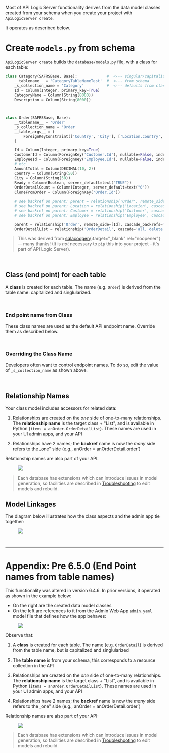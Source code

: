 
Most of API Logic Server functionality derives from the data model classes created from your schema when you create your project with `ApiLogicServer create`.  

It operates as described below.

# Create `models.py` from schema

`ApiLogicServer create` builds the `database/models.py` file, with a class for each table: 

```python
class Category(SAFRSBase, Base):             #  <--- singular/capitalized tablename
    __tablename__ = 'CategoryTableNameTest'  #  <--- from schema
    _s_collection_name = 'Category'          #  <--- defaults from class name - endpoint, admin reference
    Id = Column(Integer, primary_key=True)
    CategoryName = Column(String(8000))
    Description = Column(String(8000))



class Order(SAFRSBase, Base):
    __tablename__ = 'Order'
    _s_collection_name = 'Order'
    __table_args__ = (
        ForeignKeyConstraint(['Country', 'City'], ['Location.country', 'Location.city']),
    )

    Id = Column(Integer, primary_key=True)
    CustomerId = Column(ForeignKey('Customer.Id'), nullable=False, index=True)
    EmployeeId = Column(ForeignKey('Employee.Id'), nullable=False, index=True)
    # etc
    AmountTotal = Column(DECIMAL(10, 2))
    Country = Column(String(50))
    City = Column(String(50))
    Ready = Column(Boolean, server_default=text("TRUE"))
    OrderDetailCount = Column(Integer, server_default=text("0"))
    CloneFromOrder = Column(ForeignKey('Order.Id'))

    # see backref on parent: parent = relationship('Order', remote_side=[Id], cascade_backrefs=True, backref='OrderList')
    # see backref on parent: Location = relationship('Location', cascade_backrefs=True, backref='OrderList')
    # see backref on parent: Customer = relationship('Customer', cascade_backrefs=True, backref='OrderList')
    # see backref on parent: Employee = relationship('Employee', cascade_backrefs=True, backref='OrderList')

    parent = relationship('Order', remote_side=[Id], cascade_backrefs=True, backref='OrderList')  # special handling for self-relationships
    OrderDetailList = relationship('OrderDetail', cascade='all, delete', cascade_backrefs=True, backref='Order')  # manual fix

```

> This was derived from [sqlacodgen](https://pypi.org/project/sqlacodegen/){:target="_blank" rel="noopener"} -- many thanks!  (It is *not* necessary to `pip` this into your project - it's part of API Logic Server).

&nbsp;

## Class (end point) for each table

A __class__ is created for each table.  The name (e.g. `Order`) is derived from the table name: capitalized and singlularized.

&nbsp;

### End point name from Class

These class names are used as the default API endpoint name.  Override them as described below.

&nbsp;

### Overriding the Class Name

Developers often want to control endpoint names.  To do so, edit the value of `_s_collection_name` as shown above. 

&nbsp;

## Relationship Names

Your class model includes accessors for related data:

1. Relationships are created on the _one_ side of one-to-many relationships.  The __relationship name__ is the target class + "List", and is available in Python (`items = anOrder.OrderDetailList`).  These names are used in your UI admin apps, and your API

2. Relationships have 2 names; the __backref__ name is now the _many_ side refers to the _one" side (e.g., anOrder = anOrderDetail.order`)

Relationship names are also part of your API:

<figure><img src="https://github.com/valhuber/apilogicserver/wiki/images/model/relns-api.png?raw=true"></figure>

> Each database has extensions which can introduce issues in model generation, so facilities are described in [Troubleshooting](Troubleshooting) to edit models and rebuild.

## Model Linkages

The diagram below illustrates how the class aspects and the admin app tie together:


<figure><img src="https://github.com/valhuber/apilogicserver/wiki/images/model/relns-admin.png?raw=true"></figure>

&nbsp;

----

# Appendix: Pre 6.5.0 (End Point names from table names)

This functionality was altered in version 6.4.6.  In prior versions, it operated as shown in the example below:

* On the right are the created data model classes
* On the left are references to it from the Admin Web App `admin.yaml` model file that defines how the app behaves:

<figure><img src="https://github.com/valhuber/apilogicserver/wiki/images/model/relns-admin-z.png?raw=true"></figure>

Observe that:

1. A __class__ is created for each table.  The name (e.g. `OrderDetail`) is derived from the table name, but is capitalized and singlularized


2. The __table name__ is from your schema, this corresponds to a resource collection in the API


3. Relationships are created on the _one_ side of one-to-many relationships.  The __relationship name__ is the target class + "List", and is available in Python (`items = anOrder.OrderDetailList`).  These names are used in your UI admin apps, and your API


4. Relationships have 2 names; the __backref__ name is now the _many_ side refers to the _one" side (e.g., anOrder = anOrderDetail.order`)


Relationship names are also part of your API:

<figure><img src="https://github.com/valhuber/apilogicserver/wiki/images/model/relns-api-z.png?raw=true"></figure>

> Each database has extensions which can introduce issues in model generation, so facilities are described in [Troubleshooting](Troubleshooting) to edit models and rebuild.
